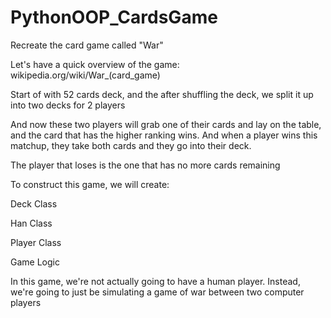 # PythonOOP_CardsGame

Recreate the card game called "War"

Let's have a quick overview of the game: wikipedia.org/wiki/War_(card_game)

Start of with 52 cards deck, and the after shuffling the deck, we split it up into two decks for 2 players

And now these two players will grab one of their cards and lay on the table, and the card that has the higher ranking wins. And when a player wins this matchup, they take both cards and they go into their deck.

The player that loses is the one that has no more cards remaining

To construct this game, we will create:

Deck Class

Han Class 

Player Class

Game Logic

In this game, we're not actually going to have a human player. Instead, we're going to just be simulating a game of war between two computer players